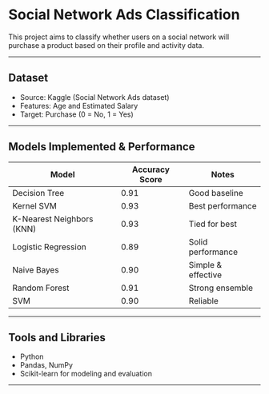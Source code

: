 # Social Network Ads Classification

This project aims to classify whether users on a social network will purchase a product based on their profile and activity data. 

---

## Dataset

- Source: Kaggle (Social Network Ads dataset)
- Features:  Age and Estimated Salary
- Target: Purchase (0 = No, 1 = Yes)

---

## Models Implemented & Performance

| Model            | Accuracy Score | Notes            |
|------------------|----------------|------------------|
| Decision Tree    | 0.91           | Good baseline    |
| Kernel SVM       | 0.93           | Best performance |
| K-Nearest Neighbors (KNN) | 0.93   | Tied for best    |
| Logistic Regression | 0.89         | Solid performance|
| Naive Bayes      | 0.90           | Simple & effective|
| Random Forest    | 0.91           | Strong ensemble  |
| SVM              | 0.90           | Reliable         |

---

## Tools and Libraries

- Python
- Pandas, NumPy
- Scikit-learn for modeling and evaluation

---
